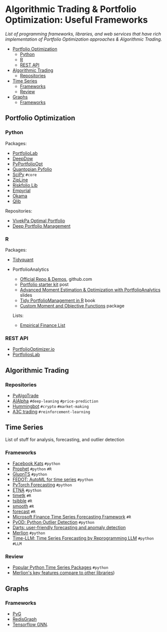 
# Algorithmic Trading & Portfolio Optimization: Useful Frameworks

_List of programming frameworks, libraries, and web services that have rich implementation of Portfolio Optimization approaches & Algorithmic Trading._

- [Portfolio Optimization](#portfolio-optimization)
  - [Python](#python)
  - [R](#r)
  - [REST API](#rest-api)
- [Algorithmic Trading](#algorithmic-trading)
  - [Repositories](#repositories)
- [Time Series](#time-series)
  - [Frameworks](#frameworks)
  - [Review](#review)
- [Graphs](#graphs)
  - [Frameworks](#frameworks-1)

## Portfolio Optimization

### Python

Packages:

- [PortfolioLab](https://hudson-and-thames-portfoliolab.readthedocs-hosted.com/en/latest/)
- [DeepDow](https://deepdow.readthedocs.io/en/latest/#)
- [PyPortfolioOpt](https://pyportfolioopt.readthedocs.io/en/latest/)
- [Quantopian Pyfolio](https://github.com/quantopian/pyfolio)
- [SciPy](https://towardsdatascience.com/portfolio-optimization-with-scipy-aa9c02e6b937) `#core`
- [ZipLine](https://github.com/quantopian/zipline)
- [Riskfolio Lib](https://riskfolio-lib.readthedocs.io/en/latest/)
- [Empyrial](https://empyrial.gitbook.io/empyrial/)
- [Okama](https://okama.readthedocs.io/en/master/index.html)
- [Qlib](https://github.com/microsoft/qlib)

Repositories:

- [VivekPa Optimal Portfolio](https://github.com/VivekPa/OptimalPortfolio)
- [Deep Portfolio Management](https://github.com/Rachnog/Deep-Portfolio-Management)

### R

Packages:

- [Tidyquant](https://business-science.github.io/tidyquant/)
- PortfolioAnalytics
  - [Official Repo & Demos](https://github.com/R-Finance/PortfolioAnalytics/tree/master/demo), github.com
  - [Portfolio starter kit](https://www.optionstocksmachines.com/post/portfolio-starter-kit/) post
  - [Advanced Moment Estimation & Optimization with PortfolioAnalytics](https://rossb34.github.io/PortfolioAnalyticsPresentation2015/#1) slides
  - [Tidy PortfolioManagement in R](https://bookdown.org/sstoeckl/Tidy_Portfoliomanagement_in_R/s-4portfolios.html#mean-cvar-portfolios) book
  - [Custom Moment and Objective Functions](https://cran.r-project.org/web/packages/PortfolioAnalytics/vignettes/custom_moments_objectives.pdf) package

  Lists:

  - [Empirical Finance List](https://cran.r-project.org/web/views/Finance.html)

### REST API

- [PortfolioOptimizer.io](https://docs.portfoliooptimizer.io/index.html#tag--Portfolio-Optimization)
- [PortfoliosLab](https://portfolioslab.com/tools)

## Algorithmic Trading

### Repositories

- [PyAlgoTrade](https://gbeced.github.io/pyalgotrade/)
- [AIAlpha](https://github.com/VivekPa/AIAlpha) `#deep-leaning` `#price-prediction`
- [Hummingbot](https://github.com/CoinAlpha/hummingbot) `#crypto` `#market-making`
- [A3C trading](https://github.com/evgps/a3c_trading) `#reinforcement-learning`

## Time Series

List of stuff for analysis, forecasting,  and outlier detection

### Frameworks

- [Facebook Kats](https://facebookresearch.github.io/Kats/) `#python`
- [Prophet](https://github.com/facebook/prophet) `#python` `#R`
- [GluonTS](https://ts.gluon.ai/) `#python`
- [FEDOT: AutoML for time series](https://fedot.readthedocs.io/en/latest/) `#python`
- [PyTorch Forecasting](https://pytorch-forecasting.readthedocs.io/en/latest/) `#python`
- [ETNA](https://etna.tinkoff.ru/) `#python`
- [timetk](https://business-science.github.io/timetk/) `#R`
- [tsibble](https://r-analytics.blogspot.com/2019/12/tsibble.html) `#R`
- [smooth](https://cran.r-project.org/web/packages/smooth/smooth.pdf) `#R`
- [forecast](https://cran.r-project.org/web/packages/forecast/forecast.pdf) `#R`
- [Microsoft Finance Time Series Forecasting Framework](https://github.com/microsoft/finnts) `#R`
- [PyOD: Python Outlier Detection](https://github.com/yzhao062/pyod) `#python`
- [Darts: user-friendly forecasting and anomaly detection](https://unit8co.github.io/darts/)
- [Merlion](https://github.com/salesforce/Merlion) `#python`
- [Time-LLM: Time Series Forecasting by Reprogramming LLM](https://paperswithcode.com/paper/time-llm-time-series-forecasting-by) `#python` `#LLM`

### Review

- [Popular Python Time Series Packages](https://www.microprediction.com/blog/popular-timeseries-packages) `#python`
- [Merlion's key features compare to other libraries](https://github.com/salesforce/Merlion?tab=readme-ov-file#comparison-with-related-libraries))

## Graphs

### Frameworks

- [PyG](https://github.com/pyg-team/pytorch_geometric/releases/tag/2.2.0)
- [RedisGraph](https://redis.com/blog/new-redisgraph-1-0-achieves-600x-faster-performance-graph-databases)
- [Tensorflow GNN](https://github.com/tensorflow/gnn).
